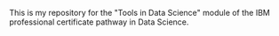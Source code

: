 This is my repository for the "Tools in Data Science" module of the IBM professional certificate pathway in Data Science.
